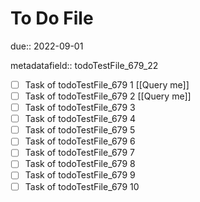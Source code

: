# To Do File

due:: 2022-09-01

metadatafield:: todoTestFile_679_22

- [ ] Task of todoTestFile_679 1 [[Query me]]
- [ ] Task of todoTestFile_679 2 [[Query me]]
- [ ] Task of todoTestFile_679 3
- [ ] Task of todoTestFile_679 4
- [ ] Task of todoTestFile_679 5
- [ ] Task of todoTestFile_679 6
- [ ] Task of todoTestFile_679 7
- [ ] Task of todoTestFile_679 8
- [ ] Task of todoTestFile_679 9
- [ ] Task of todoTestFile_679 10